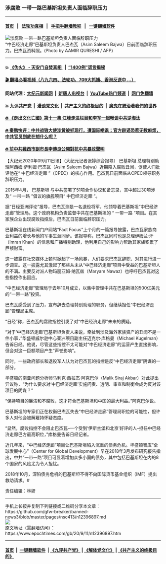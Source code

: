 ### 涉腐败 一带一路巴基斯坦负责人面临辞职压力
------------------------

#### [首页](https://github.com/gfw-breaker/banned-news3/blob/master/README.md) &nbsp;&nbsp;|&nbsp;&nbsp; [法轮功真相](https://github.com/begood0513/basic/blob/master/README.md)  &nbsp;&nbsp;|&nbsp;&nbsp; [手把手翻墙教程](https://github.com/gfw-breaker/guides/wiki)  &nbsp;&nbsp;|&nbsp;&nbsp; [一键翻墙软件](https://github.com/gfw-breaker/nogfw/blob/master/README.md)  



<div><img alt="涉腐败 一带一路巴基斯坦负责人面临辞职压力" class="attachment-djy_600_400 size-djy_600_400 wp-post-image" src="https://i.epochtimes.com/assets/uploads/2020/09/000_BW85D-600x400.jpg"/>
<div class="caption">
 “中巴经济走廊”巴基斯坦负责人巴杰瓦（Asim Saleem Bajwa）日前面临辞职压力。巴杰瓦资料照。(Photo by AAMIR QURESHI / AFP)
</div></div><hr/>

#### 💥 [《伪火》 - 天安门自焚真相 ](http://141.164.51.119:10000/videos/blog/weihuo.html)&nbsp; |&nbsp; [“1400例”谎言揭秘  ](http://141.164.51.119:10000/videos/blog/jiexi1400.html)

#### [ 🎬  翻墙必看视频（八九六四、法轮功、709大抓捕、香港反送中 ...）](https://github.com/gfw-breaker/links/blob/master/banned.md)

#### 网站代理：[大纪元新闻网](http://167.172.10.89:10080/gb/) &nbsp;|&nbsp; [新唐人电视台](http://167.172.10.89:8808/gb/)  &nbsp;|&nbsp; [YouTube热门频道](http://158.247.203.241/youtube.html) &nbsp;|&nbsp; [网门免翻墙](http://158.247.203.241:11000/show.aspx?name=ogHome)

#### 💥 [九评共产党](http://141.164.51.119:10000/videos/res/jiuping/)&nbsp; |&nbsp; [漫谈党文化](http://141.164.51.119:10000/videos/res/mtdwh/)&nbsp; |&nbsp; [共产主义的终极目的](http://141.164.51.119:10000/videos/res/zjmd/)&nbsp; |&nbsp; [魔鬼在統治著我們的世界](http://141.164.51.119:10000/videos/res/TheSpecter/)  

#### [ 🔥  《走出文化亡國》第十一集 江峰走进栏目和李军一起畅谈中共逆淘汰](http://141.164.51.119:10000/videos/news/../res/zcwhwg/index.html)

#### [ 🔥  秦鹏快评：中共战狼大使涉黄被抓现行，遭国际嘲讽；官方辟谣恐惹无数麻烦，中共官员到底在想什么呢？](http://141.164.51.119:10000/videos/news/qp03.html)

#### [ 🔥  前中共雞西市副市長李傳良公開對抗中共暴政聲明](http://141.164.51.119:10000/videos/news/../tui/index.html)

<div><p>
 【大纪元2020年09月11日讯】（大纪元记者张婷综合报导）
 <ok href="https://www.epochtimes.com/gb/tag/%E5%B7%B4%E5%9F%BA%E6%96%AF%E5%9D%A6.html">
  巴基斯坦
 </ok>
 总理特别助理阿西姆·萨利姆·巴杰瓦（Asim Saleem Bajwa）近期陷入腐败丑闻，促使人们批评他在“
 <ok href="https://www.epochtimes.com/gb/tag/%E4%B8%AD%E5%B7%B4%E7%BB%8F%E6%B5%8E%E8%B5%B0%E5%BB%8A.html">
  中巴经济走廊
 </ok>
 ”（CPEC）的核心作用。巴杰瓦日前面临从CPEC领导职务辞职压力。
</p>
<p>
 2015年4月，
 <ok href="https://www.epochtimes.com/gb/tag/%E5%B7%B4%E5%9F%BA%E6%96%AF%E5%9D%A6.html">
  巴基斯坦
 </ok>
 与中共签署了51项合作协议和备忘录，其中超过30项涉及“
 <ok href="https://www.epochtimes.com/gb/tag/%E4%B8%80%E5%B8%A6%E4%B8%80%E8%B7%AF.html">
  一带一路
 </ok>
 ”倡议的旗舰项目“
 <ok href="https://www.epochtimes.com/gb/tag/%E4%B8%AD%E5%B7%B4%E7%BB%8F%E6%B5%8E%E8%B5%B0%E5%BB%8A.html">
  中巴经济走廊
 </ok>
 ”。
</p>
<p>
 据“日经亚洲评论”报导，巴杰瓦测是一名退役将军，他领导着巴基斯坦“中巴经济走廊”管理局。这个政府机构负责监督中共在巴基斯坦的 “
 <ok href="https://www.epochtimes.com/gb/tag/%E4%B8%80%E5%B8%A6%E4%B8%80%E8%B7%AF.html">
  一带一路
 </ok>
 ”项目。在其家族企业出现腐败指控后，巴杰瓦日前面临辞职压力。
</p>
<p>
 巴基斯坦在线新闻门户网站“Fact Focus”上个月的一篇报导披露，巴杰瓦家族商业利益的增长与他的军事生涯同步。该报导称，巴杰瓦同时也是总理伊姆兰·汗（Imran Khan）的信息和广播特别助理，他利用自己的影响力帮助其家族积累了巨额财富。
</p>
<p>
 这一披露在社交媒体上顿时掀起了一场风暴，人们要求巴杰瓦辞职、对其进行进一步调查。这一披露尤其激起了那些从未从“中巴经济走廊”项目中受益的巴基斯坦人的不满。主要反对派人物玛丽亚姆·纳瓦兹（Maryam Nawaz）也呼吁巴杰瓦对这些指控作出回应。
</p>
<p>
 “中巴经济走廊”管理局于去年10月成立，以集中管理中共在巴基斯坦的500亿美元的“一带一路”投资。
</p>
<p>
 巴杰瓦感受到了压力，宣布辞去总理特别助理的职务，但继续担任“中巴经济走廊”管理局主席。
</p>
<p>
 “日经”称，巴杰瓦的腐败指控引发了对“中巴经济走廊”未来的质疑。
</p>
<p>
 “对于‘中巴经济走廊’巴基斯坦负责人来说，牵扯到涉及海外家族资产的丑闻不是一件小事，”华盛顿威尔逊中心亚洲项目副主任迈克尔·库格曼（Michael Kugelman）告诉日经。他说，尽管这些指控不太可能对“中巴经济走廊”的运营产生直接影响，但会对这一巨额项目产生“声誉影响”。
</p>
<p>
 同时，一些政府部长和退役军人认为对巴杰瓦的指控是反“中巴经济走廊”阴谋的一部分。
</p>
<p>
 华盛顿的南亚问题分析师马利克·西拉杰·阿克巴尔（Malik Siraj Akbar）对此提出异议称，“为什么要求对‘中巴经济走廊’实施问责、透明、审查和制衡会成为反对该项目的阴谋？”
</p>
<p>
 “保持项目的廉洁和不腐败，这才符合巴基斯坦和中国的最大利益。”阿克巴尔说。
</p>
<p>
 巴基斯坦的专家们正在权衡巴杰瓦失去“中巴经济走廊”管理局职位的可能性，但许多人对他会被解雇持怀疑态度。
</p>
<p>
 “显然，腐败指控不会阻止巴杰瓦–一个受到‘伊斯兰堡和北京’好评的人–担任中巴经济走廊巴方最高职位，”库格曼告诉日经记者。
</p>
<p>
 近几年来，“中巴经济走廊”项目让巴基斯坦陷入沉重的债务危机。华盛顿智库“全球发展中心”（Center for Global Development）早在2018年3月发布研究报告指出，中共“一带一路”项目可显着增加众多小国的债务，其中包括巴基斯坦在内的8个国家的风险尤为令人担忧。
</p>
<p>
 2018年10月，深陷债务危机的巴基斯坦不得不向国际货币基金组织（IMF）提出救助请求。#
</p>
<p>
 责任编辑：林妍
</p>
</div>
<hr/>
手机上长按并复制下列链接或二维码分享本文章：<br/>
https://github.com/gfw-breaker/banned-news3/blob/master/pages/nsc413/n12396897.md <br/>
<a href='https://github.com/gfw-breaker/banned-news3/blob/master/pages/nsc413/n12396897.md'><img src='https://github.com/gfw-breaker/banned-news3/blob/master/pages/nsc413/n12396897.md.png'/></a> <br/>
原文地址（需翻墙访问）：https://www.epochtimes.com/gb/20/9/11/n12396897.htm


------------------------
#### [首页](https://github.com/gfw-breaker/banned-news3/blob/master/README.md) &nbsp;|&nbsp; [一键翻墙软件](https://github.com/gfw-breaker/nogfw/blob/master/README.md) &nbsp;| [《九评共产党》](https://github.com/gfw-breaker/9ping.md/blob/master/README.md#九评之一评共产党是什么) | [《解体党文化》](https://github.com/gfw-breaker/jtdwh.md/blob/master/README.md) | [《共产主义的终极目的》](https://github.com/gfw-breaker/gczydzjmd.md/blob/master/README.md)


<img src='http://gfw-breaker.win/banned-news3/pages/nsc413/n12396897.md' width='0px' height='0px'/>